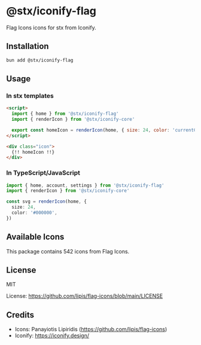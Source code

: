 # @stx/iconify-flag

Flag Icons icons for stx from Iconify.

## Installation

```bash
bun add @stx/iconify-flag
```

## Usage

### In stx templates

```html
<script>
  import { home } from '@stx/iconify-flag'
  import { renderIcon } from '@stx/iconify-core'

  export const homeIcon = renderIcon(home, { size: 24, color: 'currentColor' })
</script>

<div class="icon">
  {!! homeIcon !!}
</div>
```

### In TypeScript/JavaScript

```typescript
import { home, account, settings } from '@stx/iconify-flag'
import { renderIcon } from '@stx/iconify-core'

const svg = renderIcon(home, {
  size: 24,
  color: '#000000',
})
```

## Available Icons

This package contains 542 icons from Flag Icons.

## License

MIT

License: https://github.com/lipis/flag-icons/blob/main/LICENSE

## Credits

- Icons: Panayiotis Lipiridis (https://github.com/lipis/flag-icons)
- Iconify: https://iconify.design/

